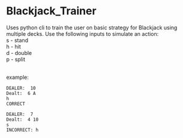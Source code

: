 # Blackjack_Trainer

Uses python cli to train the user on basic strategy for Blackjack using multiple decks. Use the following inputs to simulate an action: \
s - stand \
h - hit \
d - double \
p - split

\
example:
```
DEALER:  10
Dealt:  6 A
h
CORRECT

DEALER:  7
Dealt:  4 10
s
INCORRECT: h
```
